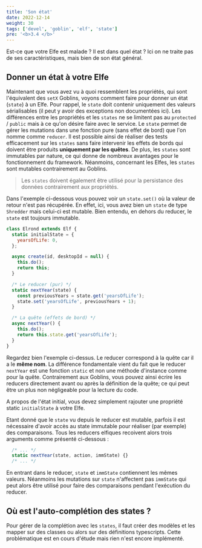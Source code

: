 ```yaml
---
title: 'Son état'
date: 2022-12-14
weight: 30
tags: ['devel', 'goblin', 'elf', 'state']
pre: '<b>3.4 </b>'
---
```


Est-ce que votre Elfe est malade ? Il est dans quel état ? Ici on ne traite pas
de ses caractéristiques, mais bien de son état général.

## Donner un état à votre Elfe

Maintenant que vous avez vu à quoi ressemblent les propriétés, qui sont
l'équivalent des `setX` Goblins, voyons comment faire pour donner un état
(`state`) à un Elfe. Pour rappel, le `state` doit contenir uniquement des
valeurs sérialisables (il peut y avoir des exceptions non documentées ici). Les
différences entre les propriétés et les `states` ne se limitent pas au
`protected` / `public` mais à ce qu'on désire faire avec le service. Le `state`
permet de gérer les mutations dans une fonction pure (sans effet de bord) que
l'on nomme comme `reducer`. Il est possible ainsi de réaliser des tests
efficacement sur les `states` sans faire intervenir les effets de bords qui
doivent être produits **uniquement par les quêtes**. De plus, les `states` sont
immutables par nature, ce qui donne de nombreux avantages pour le fonctionnement
du framework. Néanmoins, concernant les Elfes, les `states` sont mutables
contrairement au Goblins.

> Les `states` doivent également être utilisé pour la persistance des données
> contrairement aux propriétés.

Dans l'exemple ci-dessous vous pouvez voir un `state.set()` où la valeur de
retour n'est pas récupérée. En effet, ici, vous avez bien un `state` de type
`Shredder` mais celui-ci est mutable. Bien entendu, en dehors du reducer, le
`state` est toujours immutable.

```js
class Elrond extends Elf {
  static initialState = {
    yearsOfLife: 0,
  };

  async create(id, desktopId = null) {
    this.do();
    return this;
  }

  /* Le reducer (pur) */
  static nextYear(state) {
    const previousYears = state.get('yearsOfLife');
    state.set('yearsOfLife', previousYears + 1);
  }

  /* La quête (effets de bord) */
  async nextYear() {
    this.do();
    return this.state.get('yearsOfLife');
  }
}
```

Regardez bien l'exemple ci-dessus. Le reducer correspond à la quête car il a le
**même nom**. La différence fondamentale vient du fait que le reducer `nextYear`
est une fonction `static` et non une méthode d'instance comme pour la quête.
Contrairement aux Goblins, vous pouvez ainsi écrire les reducers directement
avant ou après la définition de la quête; ce qui peut être un plus non
négligeable pour la lecture du code.

A propos de l'état initial, vous devez simplement rajouter une propriété static
`initialState` à votre Elfe.

Etant donné que le `state` vu depuis le reducer est mutable, parfois il est
nécessaire d'avoir accès au state immutable pour réaliser (par exemple) des
comparaisons. Tous les reducers elfiques recoivent alors trois arguments comme
présenté ci-dessous :

```js
  /* ... */
  static nextYear(state, action, immState) {}
  /* ... */
```

En entrant dans le reducer, `state` et `immState` contiennent les mêmes valeurs.
Néanmoins les mutations sur `state` n'affectent pas `immState` qui peut alors
être utilisé pour faire des comparaisons pendant l'exécution du reducer.

## Où est l'auto-complétion des states ?

Pour gérer de la complétion avec les `states`, il faut créer des modèles et les
mapper sur des classes ou alors sur des définitions typescripts. Cette
problématique est en cours d'étude mais rien n'est encore implémenté.
